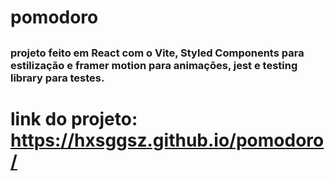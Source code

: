 # pomodoro

##

### projeto feito em React com o Vite, Styled Components para estilização e framer motion para animações, jest e testing library para testes.

# link do projeto: https://hxsggsz.github.io/pomodoro/
